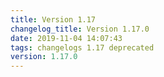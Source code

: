 ```yaml
---
title: Version 1.17
changelog_title: Version 1.17.0
date: 2019-11-04 14:07:43
tags: changelogs 1.17 deprecated
version: 1.17.0
---
```

<script src="https://gist.github.com/spinnaker-release/d020714e9190763f27e35701e14c6bc1.js?file=1.17.0.md"></script>
